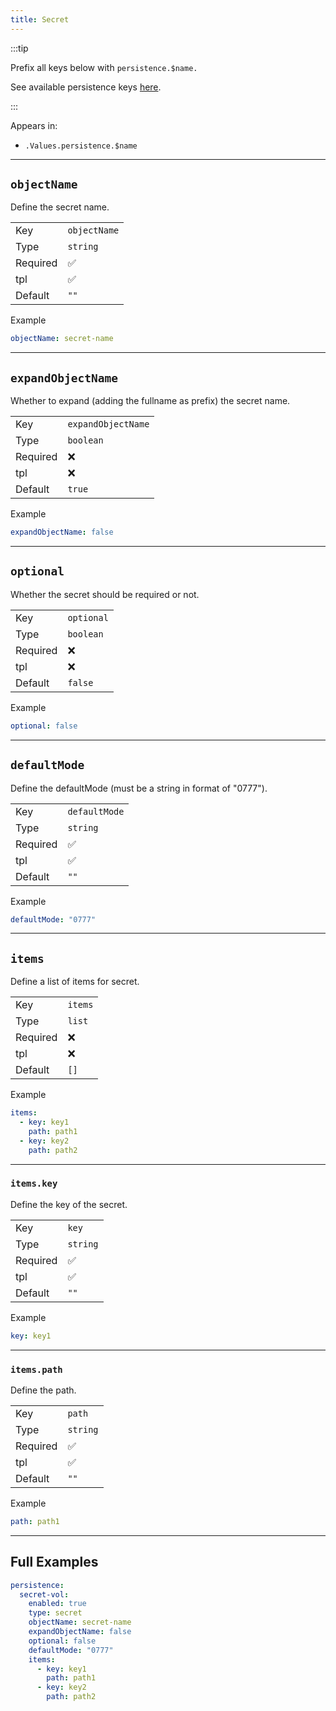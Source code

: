 ```yaml
---
title: Secret
---
```


:::tip

Prefix all keys below with `persistence.$name.`

See available persistence keys [here](./index.md).

:::

Appears in:

- `.Values.persistence.$name`

---

## `objectName`

Define the secret name.

|          |              |
| -------- | ------------ |
| Key      | `objectName` |
| Type     | `string`     |
| Required | ✅           |
| tpl      | ✅           |
| Default  | `""`         |

Example

```yaml
objectName: secret-name
```

---

## `expandObjectName`

Whether to expand (adding the fullname as prefix) the secret name.

|          |                    |
| -------- | ------------------ |
| Key      | `expandObjectName` |
| Type     | `boolean`          |
| Required | ❌                 |
| tpl      | ❌                 |
| Default  | `true`             |

Example

```yaml
expandObjectName: false
```

---

## `optional`

Whether the secret should be required or not.

|          |            |
| -------- | ---------- |
| Key      | `optional` |
| Type     | `boolean`  |
| Required | ❌         |
| tpl      | ❌         |
| Default  | `false`    |

Example

```yaml
optional: false
```

---

## `defaultMode`

Define the defaultMode (must be a string in format of "0777").

|          |               |
| -------- | ------------- |
| Key      | `defaultMode` |
| Type     | `string`      |
| Required | ✅            |
| tpl      | ✅            |
| Default  | `""`          |

Example

```yaml
defaultMode: "0777"
```

---

## `items`

Define a list of items for secret.

|          |         |
| -------- | ------- |
| Key      | `items` |
| Type     | `list`  |
| Required | ❌      |
| tpl      | ❌      |
| Default  | `[]`    |

Example

```yaml
items:
  - key: key1
    path: path1
  - key: key2
    path: path2
```

---

### `items.key`

Define the key of the secret.

|          |          |
| -------- | -------- |
| Key      | `key`    |
| Type     | `string` |
| Required | ✅       |
| tpl      | ✅       |
| Default  | `""`     |

Example

```yaml
key: key1
```

---

### `items.path`

Define the path.

|          |          |
| -------- | -------- |
| Key      | `path`   |
| Type     | `string` |
| Required | ✅       |
| tpl      | ✅       |
| Default  | `""`     |

Example

```yaml
path: path1
```

---

## Full Examples

```yaml
persistence:
  secret-vol:
    enabled: true
    type: secret
    objectName: secret-name
    expandObjectName: false
    optional: false
    defaultMode: "0777"
    items:
      - key: key1
        path: path1
      - key: key2
        path: path2
```
